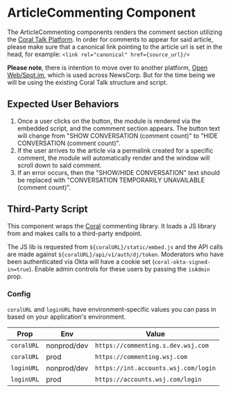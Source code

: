 # ArticleCommenting Component

The ArticleCommenting components renders the comment section utilizing the [Coral Talk Platform](https://github.dowjones.net/wsjconsumerutil/comment). In order for comments to appear for said article, please make sure that a canonical link pointing to the article url is set in the head, for example: `<link rel="canonical" href={source_url}/>`

**Please note**, there is intention to move over to another platform, [Open Web/Spot.im](https://www.openweb.com/), which is used across NewsCorp. But for the time being we will be using the existing Coral Talk structure and script.

## Expected User Behaviors

1. Once a user clicks on the button, the module is rendered via the embedded script, and the commment section appears. The button text will change from "SHOW CONVERSATION (comment count)" to "HIDE CONVERSATION (comment count)".
2. If the user arrives to the article via a permalink created for a specific comment, the module will automatically render and the window will scroll down to said comment.
3. If an error occurs, then the "SHOW/HIDE CONVERSATION" text should be replaced with "CONVERSATION TEMPORARILY UNAVAILABLE (comment count)".

## Third-Party Script

This component wraps the [Coral](https://coralproject.net/) commenting library. It loads a JS library from and makes calls to a third-party endpoint.

The JS lib is requested from `${coralURL}/static/embed.js` and the API calls are made against `${coralURL}/api/v1/auth/dj/token`. Moderators who have been authenticated via Okta will have a cookie set (`coral-okta-signed-in=true`). Enable admin controls for these users by passing the `isAdmin` prop.

### Config

`coralURL` and `loginURL` have environment-specific values you can pass in based on your application's environment.

| Prop       | Env         | Value                                |
| ---------- | ----------- | ------------------------------------ |
| `coralURL` | nonprod/dev | `https://commenting.s.dev.wsj.com`   |
| `coralURL` | prod        | `https://commenting.wsj.com`         |
| `loginURL` | nonprod/dev | `https://int.accounts.wsj.com/login` |
| `loginURL` | prod        | `https://accounts.wsj.com/login`     |
